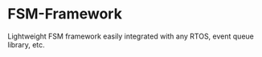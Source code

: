 # FSM-Framework
Lightweight FSM framework easily integrated with any RTOS, event queue library, etc.
